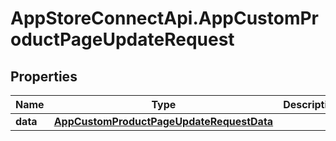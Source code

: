 # AppStoreConnectApi.AppCustomProductPageUpdateRequest

## Properties

Name | Type | Description | Notes
------------ | ------------- | ------------- | -------------
**data** | [**AppCustomProductPageUpdateRequestData**](AppCustomProductPageUpdateRequestData.md) |  | 


